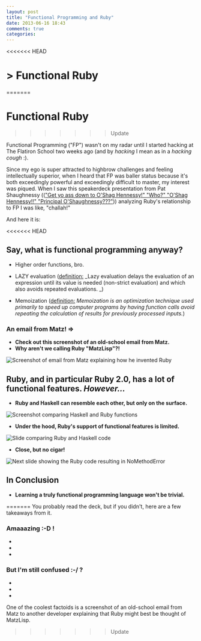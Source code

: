 ```yaml
---
layout: post
title: "Functional Programming and Ruby"
date: 2013-06-16 18:43
comments: true
categories: 
---
```


<<<<<<< HEAD
# > Functional Ruby
=======
# Functional Ruby
>>>>>>> Update

Functional Programming ("FP") wasn't on my radar until I started hacking at The Flatiron School two weeks ago (and by _hacking_ I mean as in a _hacking cough_ :). 

Since my ego is super attracted to highbrow challenges and feeling intellectually superior, when I heard that FP was baller status because it's both exceedingly powerful and exceedingly difficult to master, my interest was piqued. When I saw this speakerdeck presentation from Pat Shaughnessy ((["Get yo ass down to O'Shag Hennessy!" "Who?" "O'Shag Hennessy!!" "Principal O'Shaughnessy???"](http://www.youtube.com/watch?v=Dd7FixvoKBw))) analyzing Ruby's relationship to FP I was like, "challah!"

And here it is:

<script async class="speakerdeck-embed" data-id="f6c17b106e0a0130b5df22000a1e9b3c" data-ratio="1.33333333333333" src="//speakerdeck.com/assets/embed.js"></script>

<<<<<<< HEAD
## Say, what is functional programming anyway?

+ Higher order functions, bro.

+ LAZY evaluation ([definition:](http://en.wikipedia.org/wiki/Lazy_evaluation) _Lazy evaluation delays the evaluation of an expression until its value is needed (non-strict evaluation) and which also avoids repeated evaluations. _)

+ Memoization ([definition:](http://en.wikipedia.org/wiki/Memoization) _Memoization is an optimization technique used primarily to speed up computer programs by having function calls avoid repeating the calculation of results for previously processed inputs._)

### An email from Matz! => 

+ **Check out this screenshot of an old-school email from Matz.** 
+ **Why aren't we calling Ruby "MatzLisp"?!**

![Screenshot of email from Matz explaining how he invented Ruby](http://24.media.tumblr.com/6723cfa607a806c3bd52664edc56a83f/tumblr_moicu2vmgC1qd3p27o1_1280.png)

## Ruby, and in particular Ruby 2.0, has a lot of functional features. _However..._

+ **Ruby and Haskell can resemble each other, but only on the surface.**

![Screenshot comparing Haskell and Ruby functions](http://25.media.tumblr.com/86c92e5b13db2b2d04808348f504d3ad/tumblr_moijcsUUqR1qd3p27o1_1280.png)

+ **Under the hood, Ruby's support of functional features is limited.**

![Slide comparing Ruby and Haskell code](http://25.media.tumblr.com/b5c202e103b09ab356a696973b339a2d/tumblr_moik72Ti7L1qd3p27o1_1280.png)

+ **Close, but no cigar!**

![Next slide showing the Ruby code resulting in NoMethodError](http://25.media.tumblr.com/8293e19ad17d09ddee1d5ea5f19dbda7/tumblr_moik72Ti7L1qd3p27o2_1280.png)

## In Conclusion

+ **Learning a truly functional programming language won't be trivial.**




=======
You probably read the deck, but if you didn't, here are a few takeaways from it. 

### Amaaazing :-D !

+ 
+ 
+ 

### But I'm still confused :-/ ?

+ 
+ 
+ 


One of the coolest factoids is a screenshot of an old-school email from Matz to another developer explaining that Ruby might best be thought of MatzLisp.

[id]: http://24.media.tumblr.com/6723cfa607a806c3bd52664edc56a83f/tumblr_moicu2vmgC1qd3p27o1_1280.png  "Screenshot of email from Matz explaining how he invented Ruby"
>>>>>>> Update

